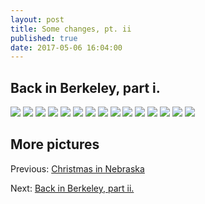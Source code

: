 ```yaml
---
layout: post
title: Some changes, pt. ii
published: true
date: 2017-05-06 16:04:00
---
```


## Back in Berkeley, part i.

![](https://s26.postimg.org/k0eyuyajt/DSCF7624.jpg)
![](https://s26.postimg.org/5k9mfyxnt/DSCF7635.jpg)
![](https://s26.postimg.org/ynxuc7lrd/DSCF7668.jpg)
![](https://s26.postimg.org/mal05aw2x/DSCF7680.jpg)
![](https://s26.postimg.org/w95yrs5ih/DSCF7713.jpg)
![](https://s26.postimg.org/j55gc7js9/DSCF7732.jpg)
![](https://s26.postimg.org/hrdtgwkix/DSCF7741.jpg)
![](https://s26.postimg.org/tuj54gvl5/DSCF7751.jpg)
![](https://s26.postimg.org/ox5kjctm1/DSCF7771.jpg)
![](https://s26.postimg.org/ja97lvr3d/DSCF7801.jpg)
![](https://s26.postimg.org/e048ul6uh/DSCF7811.jpg)
![](https://s26.postimg.org/8d7vx44bt/DSCF7817.jpg)
![](https://s26.postimg.org/a6aslfpih/DSCF7830.jpg)
![](https://s26.postimg.org/rkv0tpmnd/DSCF7837.jpg)
![](https://s26.postimg.org/4kodhdotl/DSCF7843.jpg)

## More pictures

Previous: [Christmas in Nebraska](2017-05-06-some-changes-i.md)

Next: [Back in Berkeley, part ii.](2017-05-06-some-changes-iii.md)
